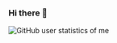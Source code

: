 ### Hi there 👋

![GitHub user statistics of me](https://raw.githubusercontent.com/j-c-cook/_github-stats/master/generated/overview.svg)
